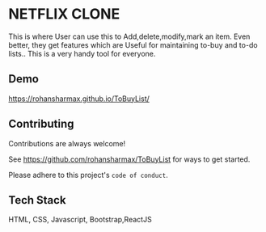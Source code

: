 
# NETFLIX CLONE

This is where User can use this to Add,delete,modify,mark an item. Even better, they get features which are Useful for maintaining to-buy and to-do lists..
This is a very handy tool for everyone.
## Demo
https://rohansharmax.github.io/ToBuyList/


## Contributing

Contributions are always welcome!

See https://github.com/rohansharmax/ToBuyList for ways to get started.

Please adhere to this project's `code of conduct`.


## Tech Stack
 HTML, CSS, Javascript, Bootstrap,ReactJS


